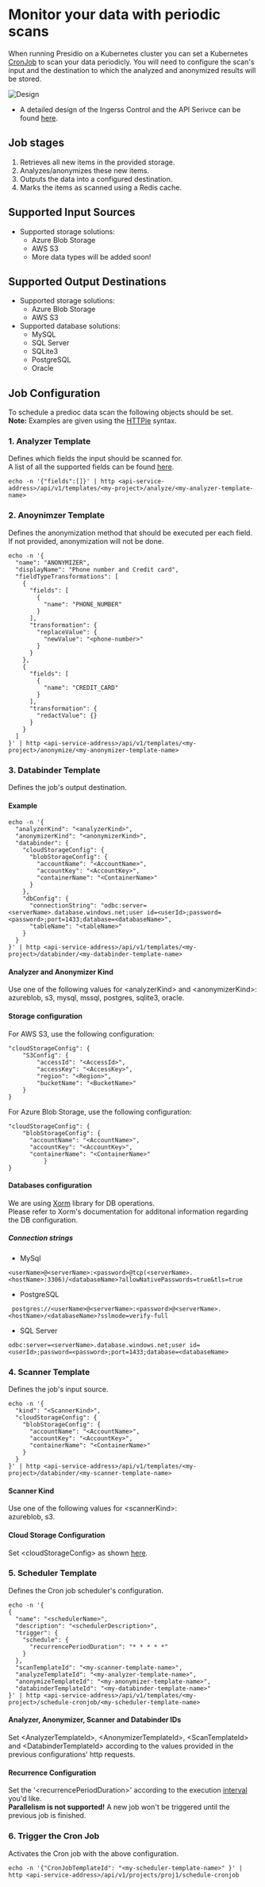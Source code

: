 # Monitor your data with periodic scans

When running Presidio on a Kubernetes cluster you can set a Kubernetes [CronJob](https://kubernetes.io/docs/concepts/workloads/controllers/cron-jobs/) to scan your data periodicly.
You will need to configure the scan's input and the destination to which the analyzed and anonymized results will be stored.

![Design](https://user-images.githubusercontent.com/13463870/43763824-70493396-9a34-11e8-9aa7-090057012369.jpg)

* A detailed design of the Ingerss Control and the API Serivce can be found  [here](./design.md).

## Job stages

1. Retrieves all new items in the provided storage.
2. Analyzes/anonymizes these new items.
3. Outputs the data into a configured destination.
4. Marks the items as scanned using a Redis cache.

## Supported Input Sources

* Supported storage solutions:
  * Azure Blob Storage
  * AWS S3
  * More data types will be added soon!

## Supported Output Destinations

* Supported storage solutions:
  * Azure Blob Storage
  * AWS S3
* Supported database solutions:
  * MySQL
  * SQL Server
  * SQLite3
  * PostgreSQL
  * Oracle

## Job Configuration

To schedule a predioc data scan the following objects should be set.  
**Note:** Examples are given using the [HTTPie](https://httpie.org/) syntax.

### 1. Analyzer Template

Defines which fields the input should be scanned for.  
A list of all the supported fields can be found [here](./field_types.md).
```
echo -n '{"fields":[]}' | http <api-service-address>/api/v1/templates/<my-project>/analyze/<my-analyzer-template-name>
```

### 2. Anoynimzer Template

Defines the anonymization method that should be executed per each field.  
If not provided, anonymization will not be done.
```
echo -n '{
  "name": "ANONYMIZER",
  "displayName": "Phone number and Credit card",
  "fieldTypeTransformations": [
    {
      "fields": [
        {
          "name": "PHONE_NUMBER"
        }
      ],
      "transformation": {
        "replaceValue": {
          "newValue": "<phone-number>"
        }
      }
    },
    {
      "fields": [
        {
          "name": "CREDIT_CARD"
        }
      ],
      "transformation": {
        "redactValue": {}
      }
    }
  ]
}' | http <api-service-address>/api/v1/templates/<my-project>/anonymize/<my-anonymizer-template-name>
```

### 3. Databinder Template

Defines the job's output destination.  

#### Example

```
echo -n '{
  "analyzerKind": "<analyzerKind>",
  "anonymizerKind": "<anonymizerKind>",
  "databinder": {
    "cloudStorageConfig": {
      "blobStorageConfig": {
        "accountName": "<AccountName>",
        "accountKey": "<AccountKey>",
        "containerName": "<ContainerName>"
      }
    },
    "dbConfig": {
      "connectionString": "odbc:server=<serverName>.database.windows.net;user id=<userId>;password=<password>;port=1433;database=<databaseName>",
      "tableName": "<tableName>"
    }
  }
}' | http <api-service-address>/api/v1/templates/<my-project>/databinder/<my-databinder-template-name>
```

#### Analyzer and Anonymizer Kind

Use one of the following values for \<analyzerKind> and \<anonymizerKind>:  
azureblob, s3, mysql, mssql, postgres, sqlite3, oracle.

#### Storage configuration

For AWS S3, use the following configuration:
```
"cloudStorageConfig": {
	"S3Config": {
		"accessId": "<AccessId>",
		"accessKey": "<AccessKey>",
		"region": "<Region>",
		"bucketName": "<BucketName>"
	}
}
```

For Azure Blob Storage, use the following configuration:
```
"cloudStorageConfig": {
    "blobStorageConfig": {
      "accountName": "<AccountName>",
      "accountKey": "<AccountKey>",
      "containerName": "<ContainerName>"
          }
}
```

#### Databases configuration

We are using [Xorm](http://xorm.io/docs/) library for DB operations.  
Please refer to Xorm's documentation for additonal information regarding the DB configuration. 

##### Connection strings

- MySql

```
<userName>@<serverName>:<password>@tcp(<serverName>.<hostName>:3306)/<databaseName>?allowNativePasswords=true&tls=true
```

- PostgreSQL

```
 postgres://<userName>@<serverName>:<password>@<serverName>.<hostName>/<databaseName>?sslmode=verify-full
 ```

- SQL Server

``` 
odbc:server=<serverName>.database.windows.net;user id=<userId>;password=<password>;port=1433;database=<databaseName>
```

### 4. Scanner Template

Defines the job's input source.  

```
echo -n '{
  "kind": "<ScannerKind>",
  "cloudStorageConfig": {
    "blobStorageConfig": {
      "accountName": "<AccountName>",
      "accountKey": "<AccountKey>",
      "containerName": "<ContainerName>"
    }
  }
}' | http <api-service-address>/api/v1/templates/<my-project>/databinder/<my-scanner-template-name>
```

#### Scanner Kind

Use one of the following values for \<scannerKind>:  
azureblob, s3.

#### Cloud Storage Configuration

Set \<cloudStorageConfig> as shown [here](#Storage-configuration).

### 5. Scheduler Template

Defines the Cron job scheduler's configuration.

```
echo -n '{
{
  "name": "<schedulerName>",
  "description": "<schedulerDescription>",
  "trigger": {
    "schedule": {
      "recurrencePeriodDuration": "* * * * *"
    }
  },
  "scanTemplateId": "<my-scanner-template-name>",
  "analyzeTemplateId": "<my-analyzer-template-name>",
  "anonymizeTemplateId": "<my-anonymizer-template-name>",
  "databinderTemplateId": "<my-databinder-template-name>"
}' | http <api-service-address>/api/v1/templates/<my-project>/schedule-cronjob/<my-scheduler-template-name>
```

#### Analyzer, Anonymizer, Scanner and Databinder IDs

Set \<AnalyzerTemplateId>, \<AnonymizerTemplateId>, \<ScanTemplateId> and \<DatabinderTemplateId> according to the values provided in the previous configurations' http requests.  

#### Recurrence Configuration

Set the '\<recurrencePeriodDuration>' according to the execution [interval](https://crontab.guru/every-1-minute) you'd like.  
**Parallelism is not supported!** A new job won't be triggered until the previous job is finished.

### 6. Trigger the Cron Job

Activates the Cron job with the above configuration.

```
echo -n '{"CronJobTemplateId": "<my-scheduler-template-name>" }' | http <api-service-address>/api/v1/projects/proj1/schedule-cronjob
```
